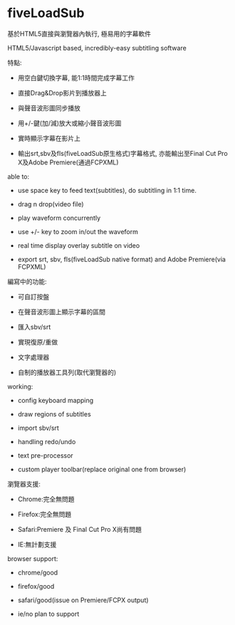 # fiveLoadSub

基於HTML5直接與瀏覽器內執行, 極易用的字幕軟件

HTML5/Javascript based, incredibly-easy subtitling software

特點:

  - 用空白鍵切換字幕, 能1:1時間完成字幕工作

  - 直接Drag&Drop影片到播放器上

  - 與聲音波形圖同步播放

  - 用+/-鍵(加/減)放大或縮小聲音波形圖

  - 實時顯示字幕在影片上

  - 輸出srt,sbv及fls(fiveLoadSub原生格式)字幕格式, 亦能輸出至Final Cut Pro X及Adobe Premiere(通過FCPXML)


able to:

  - use space key to feed text(subtitles), do subtitling in 1:1 time.

  - drag n drop(video file)

  - play waveform concurrently

  - use +/- key to zoom in/out the waveform

  - real time display overlay subtitle on video

  - export srt, sbv, fls(fiveLoadSub native format) and Adobe Premiere(via FCPXML)


編寫中的功能:

  - 可自訂按盤

  - 在聲音波形圖上顯示字幕的區間
  
  - 匯入sbv/srt
  
  - 實現復原/重做
  
  - 文字處理器
  
  - 自制的播放器工具列(取代瀏覽器的)
  
working: 

  - config keyboard mapping

  - draw regions of subtitles
  
  - import sbv/srt

  - handling redo/undo

  - text pre-processor
  
  - custom player toolbar(replace original one from browser)
  

瀏覽器支援:

  - Chrome:完全無問題

  - Firefox:完全無問題

  - Safari:Premiere 及 Final Cut Pro X尚有問題

  - IE:無計劃支援


browser support:

  - chrome/good

  - firefox/good

  - safari/good(issue on Premiere/FCPX output)

  - ie/no plan to support